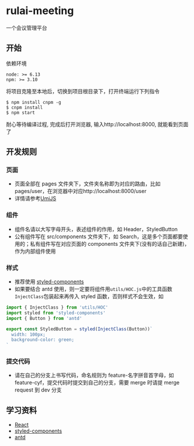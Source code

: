 # rulai-meeting

一个会议管理平台

## 开始

依赖环境

```
node: >= 6.13
npm: >= 3.10
```

将项目克隆至本地后，切换到项目根目录下，打开终端运行下列指令

```shell
$ npm install cnpm -g
$ cnpm install
$ npm start
```

耐心等待编译过程, 完成后打开浏览器, 输入http://localhost:8000, 就能看到页面了

## 开发规则

### 页面

- 页面全部在 pages 文件夹下，文件夹名称即为对应的路由，比如 pages/user，在浏览器中对应http://localhost:8000/user
- 详情请参考[UmiJS](https://umijs.org/guide/app-structure.html#%E5%A4%8D%E6%9D%82%E5%BA%94%E7%94%A8)

### 组件

- 组件名请以大写字母开头，表述组件的作用，如 Header，StyledButton
- 公有组件写在 src/components 文件夹下，如 Search，这是多个页面都要使用的；私有组件写在对应页面的 components 文件夹下(没有的话自己新建)，作为内部组件使用

### 样式

- 推荐使用 [styled-components](https://www.styled-components.com/docs/basics#getting-started)
- 如果要结合 antd 使用，则一定要将组件用`utils/HOC.js`中的工具函数`InjectClass`包装起来再传入 styled 函数，否则样式不会生效，如

```javascript
import { InjectClass } from 'utils/HOC'
import styled from 'styled-components'
import { Button } from 'antd'

export const StyledButton = styled(InjectClass(Button))`
  width: 100px;
  background-color: green;
`
```

### 提交代码

- 请在自己的分支上书写代码，命名规则为 feature-名字拼音首字母，如 feature-cyf，提交代码时提交到自己的分支，需要 merge 时请提 merge request 到 dev 分支

## 学习资料

- [React](https://reactjs.org/docs/hello-world.html)
- [styled-components](https://www.styled-components.com/docs/basics#getting-started)
- [antd](https://ant.design/components/button-cn/)
